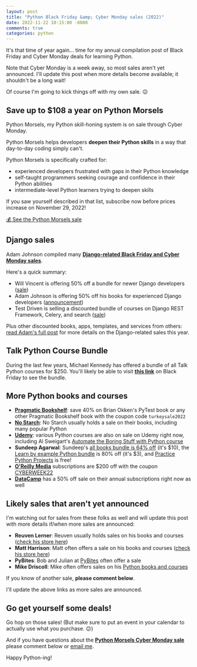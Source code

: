 ```yaml
---
layout: post
title: "Python Black Friday &amp; Cyber Monday sales (2022)"
date: 2022-11-22 10:15:00 -0800
comments: true
categories: python
---
```



It's that time of year again… time for my annual compilation post of Black Friday and Cyber Monday deals for learning Python.

Note that Cyber Monday is a week away, so most sales aren't yet announced. I'll update this post when more details become available; it shouldn't be a long wait!

Of course I'm going to kick things off with my own sale. 😉


## Save up to $108 a year on Python Morsels

Python Morsels, my Python skill-honing system is on sale through Cyber Monday.

Python Morsels helps developers **deepen their Python skills** in a way that day-to-day coding simply can't.

Python Morsels is specifically crafted for:

- experienced developers frustrated with gaps in their Python knowledge
- self-taught programmers seeking courage and confidence in their Python abilities
- intermediate-level Python learners trying to deepen skills

If you saw yourself described in that list, subscribe now before prices increase on November 29, 2022!

<a href="https://trey.io/cyber-monday-sale-2022" class="subscribe-btn form-big">💰 See the Python Morsels sale</a>


## Django sales

Adam Johnson compiled many [**Django-related Black Friday and Cyber Monday sales**][adam post].

Here's a quick summary:

- Will Vincent is offering 50% off a bundle for newer Django developers ([sale](https://wsvincent.gumroad.com/l/bhylo/blackfriday2022))
- Adam Johnson is offering 50% off his books for experienced Django developers ([announcement][adam post])
- Test Driven is selling a discounted bundle of courses on Django REST Framework, Celery, and search ([sale](https://testdriven.io/bundle/django-black-friday/))

Plus other discounted books, apps, templates, and services from others: [read Adam's full post][adam post] for more details on the Django-related sales this year.


## Talk Python Course Bundle

During the last few years, Michael Kennedy has offered a bundle of all Talk Python courses for $250.
You'll likely be able to visit [**this link**](http://talkpython.fm/black-friday) on Black Friday to see the bundle.


## More Python books and courses

- **[Pragmatic Bookshelf][]**: save 40% on Brian Okken's PyTest book or any other Pragmatic Bookshelf book with the coupon code `turkeysale2022`
- **[No Starch][]**: No Starch usually holds a sale on their books, including many popular Python
- **[Udemy][]**: various Python courses are also on sale on Udemy right now, including Al Sweigart's [Automate the Boring Stuff with Python course](https://www.udemy.com/course/automate/)
- **Sundeep Agarwal**: Sundeep's [all books bundle is 64% off](https://learnbyexample.gumroad.com/l/all-books/FestiveOffer) (it's $10), the [Learn by example Python bundle](https://learnbyexample.gumroad.com/l/python-bundle/FestiveOffer) is 80% off (it's $3), and [Practice Python Projects](https://learnbyexample.gumroad.com/l/py_projects/FestiveOffer) is free!
- **[O'Reilly Media][oreilly]** subscriptions are $200 off with the coupon [CYBERWEEK22][oreilly]
- **[DataCamp][]** has a 50% off sale on their annual subscriptions right now as well


## Likely sales that aren't yet announced

I'm watching out for sales from these folks as well and will update this post with more details if/when more sales are announced:

- **Reuven Lerner**: Reuven usually holds sales on his books and courses ([check his store here][reuven sale])
- **Matt Harrison**: Matt often offers a sale on his books and courses ([check his store here][metasnake])
- **PyBites**: Bob and Julian at [PyBites][] often offer a sale
- **Mike Driscoll**: Mike often offers sales on his [Python books and courses][driscoll]

If you know of another sale, **please comment below**.

I'll update the above links as more sales are announced.


## Go get yourself some deals!

Go hop on those sales! (But make sure to put an event in your calendar to actually use what you purchase. 😉)

And if you have questions about the [**Python Morsels Cyber Monday sale**](https://trey.io/cyber-monday-sale-2022) please comment below or [email me][].

Happy Python-ing!


[adam post]: https://adamj.eu/tech/2022/11/21/django-black-friday-deals-2022/
[reuven sale]: https://store.lerner.co.il
[metasnake]: https://store.metasnake.com
[data school]: https://www.dataschool.io
[pybites]: https://pybit.es
[driscoll]: https://driscollis.gumroad.com
[sundeep]: https://learnbyexample.gumroad.com
[pragmatic bookshelf]: https://pragprog.com/
[email me]: mailto:he&#108;p&#64;&#112;%7&#57;th%6Fnmo&#114;s%6&#53;ls&#46;&#99;&#111;m
[no starch]: https://nostarch.com/catalog/python
[udemy]: https://udemy.com
[datacamp]: https://www.datacamp.com/promo/black-friday-2022
[oreilly]: https://www.oreilly.com/online-learning/cyber-monday-2022.html
